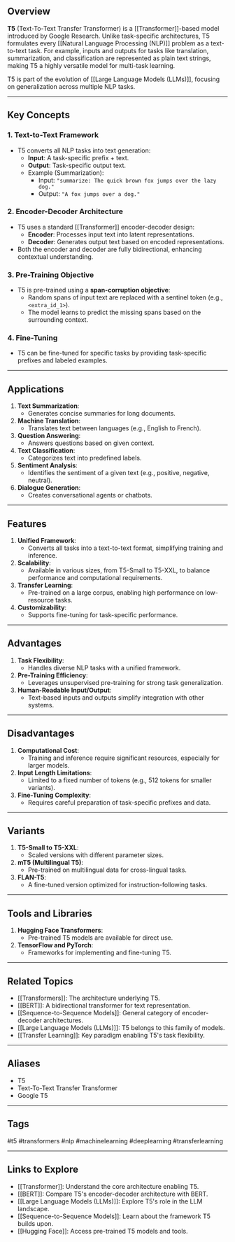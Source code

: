 ## Overview
**T5** (Text-To-Text Transfer Transformer) is a [[Transformer]]-based model introduced by Google Research. Unlike task-specific architectures, T5 formulates every [[Natural Language Processing (NLP)]] problem as a text-to-text task. For example, inputs and outputs for tasks like translation, summarization, and classification are represented as plain text strings, making T5 a highly versatile model for multi-task learning.

T5 is part of the evolution of [[Large Language Models (LLMs)]], focusing on generalization across multiple NLP tasks.

---

## Key Concepts

### **1. Text-to-Text Framework**
- T5 converts all NLP tasks into text generation:
  - **Input**: A task-specific prefix + text.
  - **Output**: Task-specific output text.
  - Example (Summarization):
    - Input: `"summarize: The quick brown fox jumps over the lazy dog."`
    - Output: `"A fox jumps over a dog."`

### **2. Encoder-Decoder Architecture**
- T5 uses a standard [[Transformer]] encoder-decoder design:
  - **Encoder**: Processes input text into latent representations.
  - **Decoder**: Generates output text based on encoded representations.
- Both the encoder and decoder are fully bidirectional, enhancing contextual understanding.

### **3. Pre-Training Objective**
- T5 is pre-trained using a **span-corruption objective**:
  - Random spans of input text are replaced with a sentinel token (e.g., `<extra_id_1>`).
  - The model learns to predict the missing spans based on the surrounding context.

### **4. Fine-Tuning**
- T5 can be fine-tuned for specific tasks by providing task-specific prefixes and labeled examples.

---

## Applications

1. **Text Summarization**:
   - Generates concise summaries for long documents.
2. **Machine Translation**:
   - Translates text between languages (e.g., English to French).
3. **Question Answering**:
   - Answers questions based on given context.
4. **Text Classification**:
   - Categorizes text into predefined labels.
5. **Sentiment Analysis**:
   - Identifies the sentiment of a given text (e.g., positive, negative, neutral).
6. **Dialogue Generation**:
   - Creates conversational agents or chatbots.

---

## Features

1. **Unified Framework**:
   - Converts all tasks into a text-to-text format, simplifying training and inference.
2. **Scalability**:
   - Available in various sizes, from T5-Small to T5-XXL, to balance performance and computational requirements.
3. **Transfer Learning**:
   - Pre-trained on a large corpus, enabling high performance on low-resource tasks.
4. **Customizability**:
   - Supports fine-tuning for task-specific performance.

---

## Advantages

1. **Task Flexibility**:
   - Handles diverse NLP tasks with a unified framework.
2. **Pre-Training Efficiency**:
   - Leverages unsupervised pre-training for strong task generalization.
3. **Human-Readable Input/Output**:
   - Text-based inputs and outputs simplify integration with other systems.

---

## Disadvantages

1. **Computational Cost**:
   - Training and inference require significant resources, especially for larger models.
2. **Input Length Limitations**:
   - Limited to a fixed number of tokens (e.g., 512 tokens for smaller variants).
3. **Fine-Tuning Complexity**:
   - Requires careful preparation of task-specific prefixes and data.

---

## Variants

1. **T5-Small to T5-XXL**:
   - Scaled versions with different parameter sizes.
2. **mT5 (Multilingual T5)**:
   - Pre-trained on multilingual data for cross-lingual tasks.
3. **FLAN-T5**:
   - A fine-tuned version optimized for instruction-following tasks.

---

## Tools and Libraries

1. **Hugging Face Transformers**:
   - Pre-trained T5 models are available for direct use.
2. **TensorFlow and PyTorch**:
   - Frameworks for implementing and fine-tuning T5.

---

## Related Topics

- [[Transformers]]: The architecture underlying T5.
- [[BERT]]: A bidirectional transformer for text representation.
- [[Sequence-to-Sequence Models]]: General category of encoder-decoder architectures.
- [[Large Language Models (LLMs)]]: T5 belongs to this family of models.
- [[Transfer Learning]]: Key paradigm enabling T5's task flexibility.

---

## Aliases
- T5
- Text-To-Text Transfer Transformer
- Google T5

---

## Tags
#t5 #transformers #nlp #machinelearning #deeplearning #transferlearning

---

## Links to Explore
- [[Transformer]]: Understand the core architecture enabling T5.
- [[BERT]]: Compare T5's encoder-decoder architecture with BERT.
- [[Large Language Models (LLMs)]]: Explore T5's role in the LLM landscape.
- [[Sequence-to-Sequence Models]]: Learn about the framework T5 builds upon.
- [[Hugging Face]]: Access pre-trained T5 models and tools.